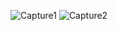 ![Capture1](https://user-images.githubusercontent.com/114738289/210943768-be00b091-871c-496d-bb16-75e833f78da3.PNG)
![Capture2](https://user-images.githubusercontent.com/114738289/210943784-661eb495-c1e6-4568-9fd3-68d6efefd983.PNG)
